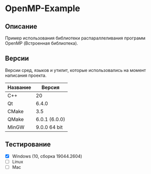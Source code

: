 # OpenMP-Example

## Описание

Пример использования библиотеки распараллеливания программ OpenMP (Встроенная библиотека).

## Версии

Версии сред, языков и утилит, которые использовались на момент написания проекта.

| Название   | Версия        |
| -----------|---------------|
| C++        | 20            |
| Qt         | 6.4.0         |
| CMake      | 3.5           |
| QMake      | 6.0.1 (6.0.0) |
| MinGW      | 9.0.0 64 bit  |

## Тестирование

- [x] Windows (10, сборка 19044.2604)
- [ ] Linux
- [ ] Mac

